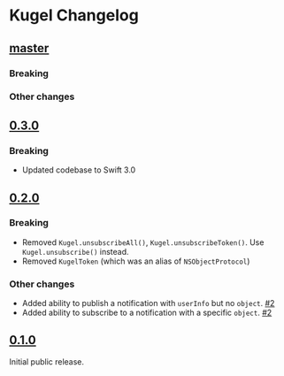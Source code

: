 Kugel Changelog
===============

## [master]

### Breaking

### Other changes

## [0.3.0]

### Breaking

 * Updated codebase to Swift 3.0

## [0.2.0]

### Breaking

 * Removed `Kugel.unsubscribeAll()`, `Kugel.unsubscribeToken()`. Use `Kugel.unsubscribe()` instead.
 * Removed `KugelToken` (which was an alias of `NSObjectProtocol`)

### Other changes

 * Added ability to publish a notification with `userInfo` but no `object`.
   [#2](https://github.com/TakeScoop/Kugel/pull/2)
 * Added ability to subscribe to a notification with a specific `object`.
   [#2](https://github.com/TakeScoop/Kugel/pull/2)

## [0.1.0]

Initial public release.

[master]: https://github.com/TakeScoop/scoop-ios/compare/0.3.0...master
[0.3.0]: https://github.com/TakeScoop/Kugel/releases/tag/0.3.0
[0.2.0]: https://github.com/TakeScoop/Kugel/releases/tag/0.2.0
[0.1.0]: https://github.com/TakeScoop/Kugel/releases/tag/0.1.0